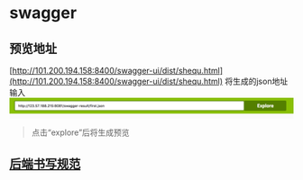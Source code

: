 # swagger

## 预览地址
[http://101.200.194.158:8400/swagger-ui/dist/shequ.html](http://101.200.194.158:8400/swagger-ui/dist/shequ.html)
将生成的json地址输入
<img src="attachment/images/swagger_1.png" alt="登陆页面" align=center />
> 点击“explore”后将生成预览


## [后端书写规范](http://192.168.10.70:8033/#/project/swagger/backend-write)
